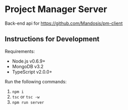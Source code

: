 # Project Manager Server

Back-end api for https://github.com/Mandosis/pm-client

## Instructions for Development

Requirements:
* Node.js v0.6.9+
* MongoDB v3.2
* TypeScript v2.0.0+

Run the following commands:

1. `npm i`
2. `tsc` or `tsc -w`
3. `npm run server`
